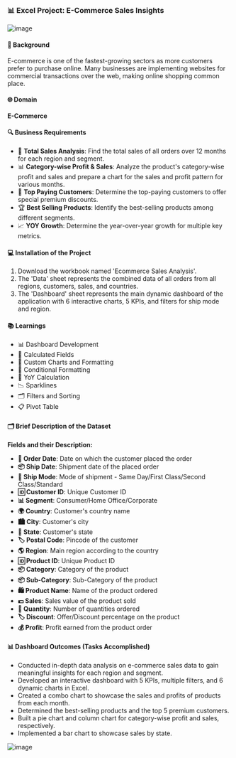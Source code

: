 
### 📊 Excel Project: E-Commerce Sales Insights

![image](https://github.com/DrPoojaAbhijith/Excel_Project-E-Commerce-Sales-Insights/assets/160575120/8de6bd65-ee91-410d-9b0e-89354cc34677)


#### 📝 Background
E-commerce is one of the fastest-growing sectors as more customers prefer to purchase online. Many businesses are implementing websites for commercial transactions over the web, making online shopping common place.

#### 🌐 Domain
**E-Commerce**

#### 🔍 Business Requirements
- 🛒 **Total Sales Analysis**: Find the total sales of all orders over 12 months for each region and segment.
- 📊 **Category-wise Profit & Sales**: Analyze the product's category-wise profit and sales and prepare a chart for the sales and profit pattern for various months.
- 💸 **Top Paying Customers**: Determine the top-paying customers to offer special premium discounts.
- 🏆 **Best Selling Products**: Identify the best-selling products among different segments.
- 📈 **YOY Growth**: Determine the year-over-year growth for multiple key metrics.

#### 💻 Installation of the Project
1. Download the workbook named 'Ecommerce Sales Analysis'.
2. The 'Data' sheet represents the combined data of all orders from all regions, customers, sales, and countries.
3. The 'Dashboard' sheet represents the main dynamic dashboard of the application with 6 interactive charts, 5 KPIs, and filters for ship mode and region.

#### 📚 Learnings
- 📊 Dashboard Development
- 🧮 Calculated Fields
- 📐 Custom Charts and Formatting
- 🎨 Conditional Formatting
- 📅 YoY Calculation
- 📉 Sparklines
- 🗂️ Filters and Sorting
- 📋 Pivot Table

#### 🗂️ Brief Description of the Dataset
**Fields and their Description:**
- **📅 Order Date**: Date on which the customer placed the order
- **📦 Ship Date**: Shipment date of the placed order
- **🚚 Ship Mode**: Mode of shipment - Same Day/First Class/Second Class/Standard
- **🆔 Customer ID**: Unique Customer ID
- **📊 Segment**: Consumer/Home Office/Corporate
- **🌍 Country**: Customer's country name
- **🏙️ City**: Customer's city
- **🌆 State**: Customer's state
- **🏷️ Postal Code**: Pincode of the customer
- **🌎 Region**: Main region according to the country
- **🆔 Product ID**: Unique Product ID
- **📦 Category**: Category of the product
- **📦 Sub-Category**: Sub-Category of the product
- **🛍️ Product Name**: Name of the product ordered
- **💵 Sales**: Sales value of the product sold
- **🔢 Quantity**: Number of quantities ordered
- **🏷️ Discount**: Offer/Discount percentage on the product
- **💰 Profit**: Profit earned from the product order

#### 📊 Dashboard Outcomes (Tasks Accomplished)
- Conducted in-depth data analysis on e-commerce sales data to gain meaningful insights for each region and segment.
- Developed an interactive dashboard with 5 KPIs, multiple filters, and 6 dynamic charts in Excel.
- Created a combo chart to showcase the sales and profits of products from each month.
- Determined the best-selling products and the top 5 premium customers.
- Built a pie chart and column chart for category-wise profit and sales, respectively.
- Implemented a bar chart to showcase sales by state.


![image](https://github.com/DrPoojaAbhijith/Excel_Project-E-Commerce-Sales-Insights/assets/160575120/0e0e0a1d-15cd-4e6b-8ead-4d606796deec)


